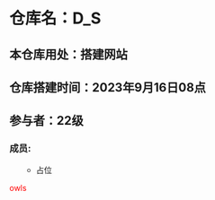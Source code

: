 # 仓库名：D_S
## 本仓库用处：搭建网站
## 仓库搭建时间：2023年9月16日08点
## 参与者：22级
### 成员: 


<ul>
  <ul>
    <li color=red>占位</li>
  </ul>
</ul>
<font color=red>owls</font>
